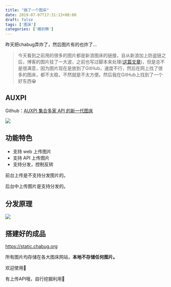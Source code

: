 ```yaml
---
title: "搞了一个图床"
date: 2019-07-07T17:31:13+08:00
draft: false
tags: ['图床']
categories: ['瞎折腾']
---
```


昨天把chabug弄炸了，然后图片有的也炸了...

<!--more-->

> 今天看到之前用的很多的图片都是新浪图床的链接，自从新浪加上防盗链之后，博客的图片挂了一大波，之前也写过脚本来处理([这篇文章](https://y4er.com/post/downimg2local/))，但是总不是很满意，因为图片现在是放到了GitHub，速度不行，然后在网上找了很多的图床，都不太稳，不然就是不太方便。然后我在GitHub上找到了一个好东西😁

## AUXPI

Github：[AUXPI 集合多家 API 的新一代图床](https://github.com/aimerforreimu/auxpi)

![](https://y4er.com/img/uploads/20190707173858.png)

## 功能特色

- 支持 web 上传图片
- 支持 API 上传图片
- 支持分发，控制反转

前台上传是不支持分发图片的。

后台中上传图片是支持分发的。

## 分发原理

![](https://y4er.com/img/uploads/20190707173944.png)

## 搭建好的成品

https://static.chabug.org

所有图片均存储在各大图床网站，**本地不存储任何图片。**

欢迎使用🙂

有上传API哦，自行挖掘利用🤭
